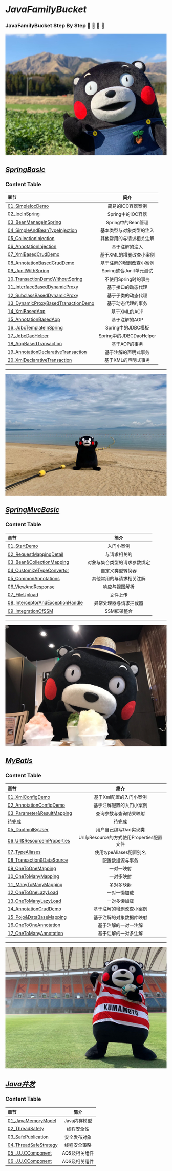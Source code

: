 # *JavaFamilyBucket* 

### JavaFamilyBucket Step By Step 🍔 🍟 🍕 🍺

![正事配图](https://raw.githubusercontent.com/undermoonoldman/JavaFamilyBucket/master/Resource/IMG/a.jpeg)



## ***[SpringBasic](https://github.com/undermoonoldman/JavaFamilyBucket/tree/master/SpringBasic)***

### Content Table

| 章节                                                         |           简介           |
| :----------------------------------------------------------- | :----------------------: |
| [01_SimpleIocDemo](https://github.com/undermoonoldman/JavaFamilyBucket/tree/master/SpringBasic/01_SimpleIocDemo) |    简易的IOC容器案例     |
| [02_IocInSpring](https://github.com/undermoonoldman/JavaFamilyBucket/tree/master/SpringBasic/02_IocInSpring) |    Spring中的IOC容器     |
| [03_BeanManageInSpring](https://github.com/undermoonoldman/JavaFamilyBucket/tree/master/SpringBasic/03_BeanManageInSpring) |    Spring中的Bean管理    |
| [04_SimpleAndBeanTypeInjection](https://github.com/undermoonoldman/JavaFamilyBucket/tree/master/SpringBasic/04_SimpleAndBeanTypeInjection) | 基本类型与对象类型的注入 |
| [05_CollectionInjection](https://github.com/undermoonoldman/JavaFamilyBucket/tree/master/SpringBasic/05_CollectionInjection) | 其他常用的与请求相关注解 |
| [06_AnnotationInjection](https://github.com/undermoonoldman/JavaFamilyBucket/tree/master/SpringBasic/06_AnnotationInjection) |      基于注解的注入      |
| [07_XmlBasedCrudDemo](https://github.com/undermoonoldman/JavaFamilyBucket/tree/master/SpringBasic/07_XmlBasedCrudDemo) | 基于XML的增删改查小案例  |
| [08_AnnotationBasedCrudDemo](https://github.com/undermoonoldman/JavaFamilyBucket/tree/master/SpringBasic/08_AnnotationBasedCrudDemo) | 基于注解的增删改查小案例 |
| [09_JunitWithSpring](https://github.com/undermoonoldman/JavaFamilyBucket/tree/master/SpringBasic/09_JunitWithSpring) | Spring整合Junit单元测试  |
| [10_TransactionDemoWithoutSpring](https://github.com/undermoonoldman/JavaFamilyBucket/tree/master/SpringBasic/10_TransactionDemoWithoutSpring) |   不使用Spring时的事务   |
| [11_InterfaceBasedDynamicProxy](https://github.com/undermoonoldman/JavaFamilyBucket/tree/master/SpringBasic/11_InterfaceBasedDynamicProxy) |    基于接口的动态代理    |
| [12_SubclassBasedDynamicProxy](https://github.com/undermoonoldman/JavaFamilyBucket/tree/master/SpringBasic/12_SubclassBasedDynamicProxy) |    基于子类的动态代理    |
| [13_DynamicProxyBasedTranactionDemo](https://github.com/undermoonoldman/JavaFamilyBucket/tree/master/SpringBasic/13_DynamicProxyBasedTranactionDemo) |    基于动态代理的事务    |
| [14_XmlBasedAop](https://github.com/undermoonoldman/JavaFamilyBucket/tree/master/SpringBasic/14_XmlBasedAop) |       基于XML的AOP       |
| [15_AnnotationBasedAop](https://github.com/undermoonoldman/JavaFamilyBucket/tree/master/SpringBasic/15_AnnotationBasedAop) |      基于注解的AOP       |
| [16_JdbcTemplateInSpring](https://github.com/undermoonoldman/JavaFamilyBucket/tree/master/SpringBasic/16_JdbcTemplateInSpring) |    Spring中的JDBC模板    |
| [17_JdbcDaoHelper](https://github.com/undermoonoldman/JavaFamilyBucket/tree/master/SpringBasic/17_JdbcDaoHelper) | Spring中的JDBCDaoHelper  |
| [18_AopBasedTransaction](https://github.com/undermoonoldman/JavaFamilyBucket/tree/master/SpringBasic/18_AopBasedTransaction) |      基于AOP的事务       |
| [19_AnnotationDeclarativeTransaction](https://github.com/undermoonoldman/JavaFamilyBucket/tree/master/SpringBasic/19_AnnotationDeclarativeTransaction) |   基于注解的声明式事务   |
| [20_XmlDeclarativeTransaction](https://github.com/undermoonoldman/JavaFamilyBucket/tree/master/SpringBasic/20_XmlDeclarativeTransaction) |   基于XML的声明式事务    |

---

![正事配图](https://raw.githubusercontent.com/undermoonoldman/JavaFamilyBucket/master/Resource/IMG/d.jpeg)

## ***[SpringMvcBasic](https://github.com/undermoonoldman/JavaFamilyBucket/tree/master/SpringMvcBasic)***

### Content Table

| 章节                                                         |             简介             |
| :----------------------------------------------------------- | :--------------------------: |
| [01_StartDemo](https://github.com/undermoonoldman/JavaFamilyBucket/tree/master/SpringMvcBasic/01_StartDemo) |          入门小案例          |
| [02_RequestMappingDetail](https://github.com/undermoonoldman/JavaFamilyBucket/tree/master/SpringMvcBasic/02_RequestMappingDetail) |         与请求相关的         |
| [03_Bean&CollectionMapping](https://github.com/undermoonoldman/JavaFamilyBucket/tree/master/SpringMvcBasic/03_Bean&CollectionMapping) | 对象与集合类型的请求参数绑定 |
| [04_CustomizeTypeConvertor](https://github.com/undermoonoldman/JavaFamilyBucket/tree/master/SpringMvcBasic/04_CustomizeTypeConvertor) |       自定义类型转换器       |
| [05_CommonAnnotations](https://github.com/undermoonoldman/JavaFamilyBucket/tree/master/SpringMvcBasic/05_CommonAnnotations) |   其他常用的与请求相关注解   |
| [06_ViewAndResponse](https://github.com/undermoonoldman/JavaFamilyBucket/tree/master/SpringMvcBasic/06_ViewAndResponse) |        响应与视图解析        |
| [07_FileUpload](https://github.com/undermoonoldman/JavaFamilyBucket/tree/master/SpringMvcBasic/07_FileUpload) |           文件上传           |
| [08_InterceptorAndExceptionHandle](https://github.com/undermoonoldman/JavaFamilyBucket/tree/master/SpringMvcBasic/08_InterceptorAndExceptionHandle) |    异常处理器与请求拦截器    |
| [09_IntegrationOfSSM](https://github.com/undermoonoldman/JavaFamilyBucket/tree/master/SpringMvcBasic/09_IntegrationOfSSM) |         SSM框架整合          |

---

![正事配图](https://raw.githubusercontent.com/undermoonoldman/JavaFamilyBucket/master/Resource/IMG/f.jpeg)

## ***[MyBatis](https://github.com/undermoonoldman/JavaFamilyBucket/tree/master/MyBatisBasic)***

### Content Table

| 章节                                                         |                   简介                    |
| :----------------------------------------------------------- | :---------------------------------------: |
| [01_XmlConfigDemo](https://github.com/undermoonoldman/JavaFamilyBucket/tree/master/MyBatisBasic/01_XmlConfigDemo) |          基于Xml配置的入门小案例          |
| [02_AnnotationConfigDemo](https://github.com/undermoonoldman/JavaFamilyBucket/tree/master/MyBatisBasic/02_AnnotationConfigDemo) |         基于注解配置的入门小案例          |
| [03_Parameter&ResultMapping](https://github.com/undermoonoldman/JavaFamilyBucket/tree/master/MyBatisBasic/03_Parameter&ResultMapping) |          查询参数与查询结果映射           |
| [待完成](https://github.com/undermoonoldman/JavaFamilyBucket/tree/master/MyBatisBasic) |                  待完成                   |
| [05_DaoImplByUser](https://github.com/undermoonoldman/JavaFamilyBucket/tree/master/MyBatisBasic/05_DaoImplByUser) |           用户自己编写Dao实现类           |
| [06_Url&ResourceInProperties](https://github.com/undermoonoldman/JavaFamilyBucket/tree/master/MyBatisBasic/06_Url&ResourceInProperties) | Url与Resource的方式使用Properties配置文件 |
| [07_TypeAliases](https://github.com/undermoonoldman/JavaFamilyBucket/tree/master/MyBatisBasic/07_TypeAliases) |          使用typeAliases配置别名          |
| [08_Transaction&DataSource](https://github.com/undermoonoldman/JavaFamilyBucket/tree/master/MyBatisBasic/08_Transaction&DataSource) |             配置数据源与事务              |
| [09_OneToOneMapping](https://github.com/undermoonoldman/JavaFamilyBucket/tree/master/MyBatisBasic/09_OneToOneMapping) |                一对一映射                 |
| [10_OneToManyMapping](https://github.com/undermoonoldman/JavaFamilyBucket/tree/master/MyBatisBasic/10_OneToManyMapping) |                一对多映射                 |
| [11_ManyToManyMapping](https://github.com/undermoonoldman/JavaFamilyBucket/tree/master/MyBatisBasic/11_ManyToManyMapping) |                多对多映射                 |
| [12_OneToOneLazyLoad](https://github.com/undermoonoldman/JavaFamilyBucket/tree/master/MyBatisBasic/12_OneToOneLazyLoad) |               一对一懒加载                |
| [13_OneToManyLazyLoad](https://github.com/undermoonoldman/JavaFamilyBucket/tree/master/MyBatisBasic/13_OneToManyLazyLoad) |               一对多懒加载                |
| [14_AnnotationCrudDemo](https://github.com/undermoonoldman/JavaFamilyBucket/tree/master/MyBatisBasic/14_AnnotationCrudDemo) |         基于注解的增删改查小案例          |
| [15_Pojo&DataBaseMapping](https://github.com/undermoonoldman/JavaFamilyBucket/tree/master/MyBatisBasic/15_Pojo&DataBaseMapping) |         基于注解的对象数据库映射          |
| [16_OneToOneAnnotation](https://github.com/undermoonoldman/JavaFamilyBucket/tree/master/MyBatisBasic/16_OneToOneAnnotation) |           基于注解的一对一注解            |
| [17_OneToManyAnnotation](https://github.com/undermoonoldman/JavaFamilyBucket/tree/master/MyBatisBasic/17_OneToManyAnnotation) |           基于注解的一对多注解            |

---

![正事配图](https://raw.githubusercontent.com/undermoonoldman/JavaFamilyBucket/master/Resource/IMG/i.jpeg)

## ***[Java并发](https://github.com/undermoonoldman/JavaFamilyBucket/tree/master/JavaConcurrency)***

### Content Table

| 章节                                                         |     简介      |
| :----------------------------------------------------------- | :-----------: |
| [01_JavaMemoryModel](https://github.com/undermoonoldman/JavaFamilyBucket/tree/master/JavaConcurrency/01_JavaMemoryModel) | Java内存模型  |
| [02_ThreadSafety](https://github.com/undermoonoldman/JavaFamilyBucket/tree/master/JavaConcurrency/02_ThreadSafety) |  线程安全性   |
| [03_SafePublication](https://github.com/undermoonoldman/JavaFamilyBucket/tree/master/JavaConcurrency/03_SafePublication) | 安全发布对象  |
| [04_ThreadSafeStrategy](https://github.com/undermoonoldman/JavaFamilyBucket/tree/master/JavaConcurrency/04_ThreadSafeStrategy) | 线程安全策略  |
| [05_J.U.CComponent](https://github.com/undermoonoldman/JavaFamilyBucket/tree/master/JavaConcurrency/05_J.U.CComponent) | AQS及相关组件 |
| [06_J.U.CComponent](https://github.com/undermoonoldman/JavaFamilyBucket/tree/master/JavaConcurrency/06_J.U.CComponent) | AQS及相关组件 |



